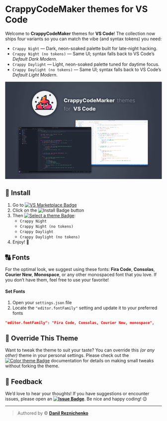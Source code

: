 # CrappyCodeMaker themes for VS Code

Welcome to **CrappyCodeMaker** themes for **VS Code**!
The collection now ships four variants so you can match the vibe (and syntax tokens) you need:

- `Crappy Night` — Dark, neon-soaked palette built for late-night hacking.
- `Crappy Night (no tokens)` — Same UI; syntax falls back to VS Code’s _Default Dark Modern_.
- `Crappy Daylight` — Light, neon-soaked palette tuned for daytime focus.
- `Crappy Daylight (no tokens)` — Same UI; syntax falls back to VS Code’s _Default Light Modern_.

![Preview](https://raw.githubusercontent.com/danilrez/ccm-theme/refs/heads/master/images/Preview.jpg)

## 🚀 Install

1. Go to [![VS Marketplace Badge](https://img.shields.io/badge/VS%20Marketplace-2C94FC?logo=visualstudiocode&logoColor=fff&style=flat)](https://marketplace.visualstudio.com/items?itemName=CrappyCodeMaker.crappycode-theme)
2. Click on the ![Install Badge](https://img.shields.io/badge/Install-2C94FC?logo=visualstudiocode&logoColor=fff&style=flat) button
3. Then [![Select a theme Badge](https://img.shields.io/badge/Select%20a%20theme-2C94FC?logo=visualstudiocode&logoColor=fff&style=flat)](https://code.visualstudio.com/docs/getstarted/themes#_selecting-the-color-theme):
    - `Crappy Night`
    - `Crappy Night (no tokens)`
    - `Crappy Daylight`
    - `Crappy Daylight (no tokens)`
4. Enjoy! 🎉

## 🔠 Fonts

For the optimal look, we suggest using these fonts: **Fira Code**, **Consolas**, **Courier New**, **Monospace**, or any other monospaced font that you love.
If you don’t have them, feel free to use your favorite!

#### Set Fonts

1. Open your `settings.json` file
2. Locate the `"editor.fontFamily"` setting and update it to your preferred fonts

```json
"editor.fontFamily": "Fira Code, Consolas, Courier New, monospace",
```

## 🎨 Override This Theme

Want to tweak the theme to suit your taste? You can override this _(or any other)_ theme in your personal settings.
Please check out the [![Color theme Badge](https://img.shields.io/badge/Color%20Theme-2C94FC?logo=visualstudiocode&logoColor=fff&style=flat)](https://code.visualstudio.com/api/extension-guides/color-theme) documentation for details on making small tweaks without forking the theme.

## 💬 Feedback

We’d love to hear your thoughts! If you have suggestions or encounter issues, please open an **[![Issue Badge](https://img.shields.io/badge/Issue-2C94FC?logo=visualstudiocode&logoColor=fff&style=flat)](https://github.com/danilrez/CCM-Theme/issues)**.
Be nice and happy coding! 😉

---

> Authored by © **[Danil Reznichenko](https://github.com/danilrez)**
